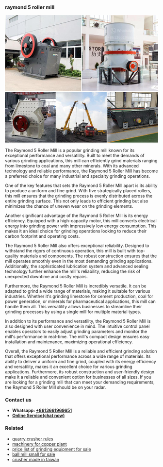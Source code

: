 <h3>raymond 5 roller mill</h3><img src='1708408504.jpg' alt=''><p>The Raymond 5 Roller Mill is a popular grinding mill known for its exceptional performance and versatility. Built to meet the demands of various grinding applications, this mill can efficiently grind materials ranging from limestone to coal and many other minerals. With its advanced technology and reliable performance, the Raymond 5 Roller Mill has become a preferred choice for many industrial and specialty grinding operations.</p><p>One of the key features that sets the Raymond 5 Roller Mill apart is its ability to produce a uniform and fine grind. With five strategically placed rollers, this mill ensures that the grinding process is evenly distributed across the entire grinding surface. This not only leads to efficient grinding but also minimizes the chance of uneven wear on the grinding elements.</p><p>Another significant advantage of the Raymond 5 Roller Mill is its energy efficiency. Equipped with a high-capacity motor, this mill converts electrical energy into grinding power with impressively low energy consumption. This makes it an ideal choice for grinding operations looking to reduce their carbon footprint and operating costs.</p><p>The Raymond 5 Roller Mill also offers exceptional reliability. Designed to withstand the rigors of continuous operation, this mill is built with top-quality materials and components. The robust construction ensures that the mill operates smoothly even in the most demanding grinding applications. Additionally, the sophisticated lubrication system and advanced sealing technology further enhance the mill's reliability, reducing the risk of unexpected downtime and costly repairs.</p><p>Furthermore, the Raymond 5 Roller Mill is incredibly versatile. It can be adapted to grind a wide range of materials, making it suitable for various industries. Whether it's grinding limestone for cement production, coal for power generation, or minerals for pharmaceutical applications, this mill can handle them all. This versatility allows businesses to streamline their grinding processes by using a single mill for multiple material types.</p><p>In addition to its performance and versatility, the Raymond 5 Roller Mill is also designed with user convenience in mind. The intuitive control panel enables operators to easily adjust grinding parameters and monitor the mill's performance in real-time. The mill's compact design ensures easy installation and maintenance, maximizing operational efficiency.</p><p>Overall, the Raymond 5 Roller Mill is a reliable and efficient grinding solution that offers exceptional performance across a wide range of materials. Its ability to deliver a uniform and fine grind, coupled with its energy efficiency and versatility, makes it an excellent choice for various grinding applications. Furthermore, its robust construction and user-friendly design make it a reliable and convenient option for businesses of all sizes. If you are looking for a grinding mill that can meet your demanding requirements, the Raymond 5 Roller Mill should be on your radar.</p><h3>Contact us</h3><ul><li><strong>Whatsapp:&nbsp;<a href="https://wa.me/8613661969651">+8613661969651</a></strong></li><li><a href="https://swt.shibang-china.com/?git&amp;zhl&amp;raymond 5 roller mill"><strong>Online Service(chat now)</strong></a></li></ul><h3>Related</h3><ul><li><a href='quarry crusher rules.md'>quarry crusher rules</a></li><li><a href='machinery for copper plant.md'>machinery for copper plant</a></li><li><a href='price list of grinding equipment for sale.md'>price list of grinding equipment for sale</a></li><li><a href='ball mill small for sale.md'>ball mill small for sale</a></li><li><a href='crusher made in taiwan.md'>crusher made in taiwan</a></li></ul>